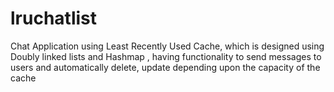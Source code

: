 # lruchatlist
Chat Application using Least Recently Used Cache, which is designed using Doubly linked lists and Hashmap , having functionality to send messages to users and automatically delete, update depending upon the capacity of the cache
